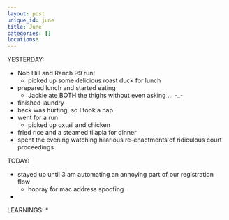 ```yaml
---
layout: post
unique_id: june
title: June
categories: []
locations: 
---
```


YESTERDAY:
* Nob Hill and Ranch 99 run!
  * picked up some delicious roast duck for lunch
* prepared lunch and started eating
  * Jackie ate BOTH the thighs without even asking ... -_-
* finished laundry
* back was hurting, so I took a nap
* went for a run
  * picked up oxtail and chicken
* fried rice and a steamed tilapia for dinner
* spent the evening watching hilarious re-enactments of ridiculous court proceedings

TODAY:
* stayed up until 3 am automating an annoying part of our registration flow
  * hooray for mac address spoofing
* 

LEARNINGS:
* 
